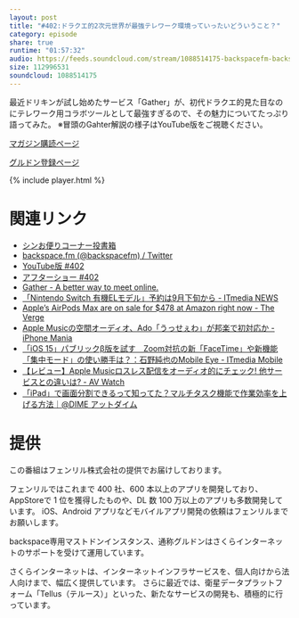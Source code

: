 ```yaml
---
layout: post
title: "#402:ドラクエ的2次元世界が最強テレワーク環境っていったいどういうこと？"
category: episode
share: true
runtime: "01:57:32"
audio: https://feeds.soundcloud.com/stream/1088514175-backspacefm-backspacefm-402.mp3
size: 112996531
soundcloud: 1088514175
---
```


最近ドリキンが試し始めたサービス「Gather」が、初代ドラクエ的見た目なのにテレワーク用コラボツールとして最強すぎるので、その魅力についてたっぷり語ってみた。
※冒頭のGahter解説の様子はYouTube版をご視聴ください。

[マガジン購読ページ](https://note.com/drikin/m/m55ec296b7655)

[グルドン登録ページ](https://mstdn.guru/invite/3WVHpSMr)

{% include player.html %}

# 関連リンク
* [シンお便りコーナー投書箱](https://forms.gle/NDBngfLwc3jKbLEJ6)
* [backspace.fm (@backspacefm) / Twitter](https://twitter.com/backspacefm)
* [YouTube版 #402](https://youtu.be/4UsWSgPMGV4)
* [アフターショー #402](https://note.com/backspacefm/n/n8206a8657e40)
* [Gather - A better way to meet online.](https://www.gather.town/)
* [「Nintendo Switch 有機ELモデル」予約は9月下旬から - ITmedia NEWS](https://www.itmedia.co.jp/news/articles/2107/07/news055.html)
* [Apple’s AirPods Max are on sale for $478 at Amazon right now - The Verge](https://www.theverge.com/good-deals/2021/7/9/22569305/apple-airpods-max-oneplus-9-android-phone-xbox-series-s-bundle-ring-video-doorbell-deal-sale)
* [Apple Musicの空間オーディオ、Ado「うっせぇわ」が邦楽で初対応か - iPhone Mania](https://iphone-mania.jp/news-380465/)
* [「iOS 15」パブリックβ版を試す　Zoom対抗の新「FaceTime」や新機能「集中モード」の使い勝手は？：石野純也のMobile Eye - ITmedia Mobile](https://www.itmedia.co.jp/mobile/articles/2107/10/news024.html)
* [【レビュー】Apple Musicロスレス配信をオーディオ的にチェック! 他サービスとの違いは? - AV Watch](https://av.watch.impress.co.jp/docs/review/review/1335964.html)
* [「iPad」で画面分割できるって知ってた？マルチタスク機能で作業効率を上げる方法｜@DIME アットダイム](https://dime.jp/genre/1170410/)

# 提供

この番組はフェンリル株式会社の提供でお届けしております。

フェンリルではこれまで 400 社、600 本以上のアプリを開発しており、AppStoreで 1 位を獲得したものや、DL 数 100 万以上のアプリも多数開発しています。
iOS、Android アプリなどモバイルアプリ開発の依頼はフェンリルまでお願いします。

backspace専用マストドンインスタンス、通称グルドンはさくらインターネットのサポートを受けて運用しています。

さくらインターネットは、インターネットインフラサービスを、個人向けから法人向けまで、幅広く提供しています。
さらに最近では、衛星データプラットフォーム「Tellus（テルース）」といった、新たなサービスの開発も、積極的に行っています。
